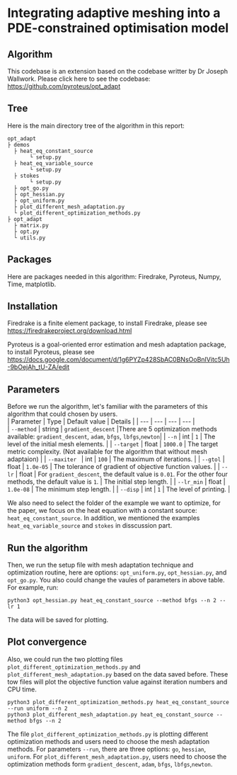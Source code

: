 # Integrating adaptive meshing into a PDE-constrained optimisation model

## Algorithm
This codebase is an extension based on the codebase writter by Dr Joseph Wallwork.
Please click here to see the codebase: https://github.com/pyroteus/opt_adapt  
## Tree
Here is the main directory tree of the algorithm in this report:  
```
opt_adapt  
├ demos  
  ├ heat_eq_constant_source  
       └ setup.py  
  ├ heat_eq_variable_source  
       └ setup.py  
  ├ stokes  
       └ setup.py  
  ├ opt_go.py  
  ├ opt_hessian.py  
  ├ opt_uniform.py  
  ├ plot_different_mesh_adaptation.py  
  └ plot_different_optimization_methods.py  
├ opt_adapt  
  ├ matrix.py  
  ├ opt.py  
  └ utils.py  
```
## Packages
Here are packages needed in this algorithm: Firedrake, Pyroteus, Numpy, Time, matplotlib.

## Installation 
Firedrake is a finite element package, to install Firedrake, please see https://firedrakeproject.org/download.html  

Pyroteus is a goal-oriented error estimation and mesh adaptation package, to install Pyroteus, please see https://docs.google.com/document/d/1g6PYZp428SbAC0BNsOoBnIVitc5Uh-9bOejAh_tU-ZA/edit  


## Parameters
Before we run the algorithm, let's familiar with the parameters of this algorithm that could chosen by users.  
| Parameter | Type | Default value |  Details | 
| --- | --- | --- |  --- |  
| ``--method`` | string | ``gradient_descent`` |There are 5 optimization methods available: ``gradient_descent``, ``adam``, ``bfgs``, ``lbfgs``,``newton``|
| ``--n`` | int | ``1`` |  The level of the initial mesh elements. |
| ``--target`` | float | ``1000.0`` | The target metric complexity. (Not available for the algorithm that without mesh adaptaion) |
| ``--maxiter `` | int | ``100`` | The maximum of iterations. |
| ``--gtol`` | float | ``1.0e-05`` | The tolerance of gradient of objective function values. |
| ``--lr`` | float | For ``gradient_descent``, the default value is ``0.01``. For the other four methods, the default value is ``1``.  | The initial step length. |
| ``--lr_min`` | float | ``1.0e-08`` | The minimum step length.  |
| ``--disp`` | int | ``1`` | The level of printing. |

We also need to select the folder of the example we want to optimize, for the paper, we focus on the heat equation with a constant source: ``heat_eq_constant_source``. In addition, we mentioned the examples ``heat_eq_variable_source`` and ``stokes`` in disscussion part.
## Run the algorithm

Then, we run the setup file with mesh adaptation technique and optimization routine, here are options: ``opt_uniform.py``, ``opt_hessian.py``, and ``opt_go.py``. You also could change the vaules of parameters in above table. For example, run:  
  
  
``python3 opt_hessian.py heat_eq_constant_source --method bfgs --n 2 --lr 1``  
  
  
The data will be saved for plotting.
## Plot convergence
Also, we could run the two plotting files ``plot_different_optimization_methods.py`` and ``plot_different_mesh_adaptation.py`` based on the data saved before. These tow files will plot the objective function value against iteration numbers and CPU time.  
  
  
``python3 plot_different_optimization_methods.py heat_eq_constant_source --run uniform --n 2``  
``python3 plot_different_mesh_adaptation.py heat_eq_constant_source --method bfgs --n 2 ``  
  
  
The file ``plot_different_optimization_methods.py`` is plotting different optimization methods and users need to choose the mesh adaptation methods. For parameters ``--run``, there are three options: ``go``, ``hessian``, ``uniform``. For ``plot_different_mesh_adaptation.py``, users need to choose the optimization methods form ``gradient_descent``, ``adam``, ``bfgs``, ``lbfgs``,``newton``.



